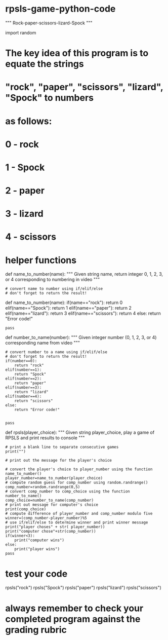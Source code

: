 # rpsls-game-python-code
""" 
Rock-paper-scissors-lizard-Spock
"""

import random

# The key idea of this program is to equate the strings
# "rock", "paper", "scissors", "lizard", "Spock" to numbers
# as follows:
#
# 0 - rock
# 1 - Spock
# 2 - paper
# 3 - lizard
# 4 - scissors

# helper functions
    
def name_to_number(name):
    """
    Given string name, return integer 0, 1, 2, 3, or 4 
    corresponding to numbering in video
    """
  
    # convert name to number using if/elif/else
    # don't forget to return the result!
def name_to_number(name):
    if(name=="rock"):
        return 0
    elif(name=="Spock"):
        return 1
    elif(name=="paper"):
        return 2
    elif(name=="lizard"):
        return 3
    elif(name=="scissors"):
        return 4
    else:
        return "Error code!"
    
    pass
    
def number_to_name(number):
    """
    Given integer number (0, 1, 2, 3, or 4)
    corresponding name from video
    """
    
    # convert number to a name using if/elif/else
    # don't forget to return the result!
    if(number==0):
        return "rock"
    elif(number==1):
        return "Spock"
    elif(number==2):
        return "paper"
    elif(number==3):
        return "lizard"
    elif(number==4):
        return "scissors"
    else:
        return "Error code!"
    
    
    pass


def rpsls(player_choice):
    """
    Given string player_choice, play a game of RPSLS 
    and print results to console
    """
    
    # print a blank line to separate consecutive games
    print("")
    
    # print out the message for the player's choice

    # convert the player's choice to player_number using the function name_to_number()
    player_number=name_to_number(player_choice)
    # compute random guess for comp_number using random.randrange()
    comp_number=random.randrange(0,5)
    # convert comp_number to comp_choice using the function number_to_name()
    comp_choice=number_to_name(comp_number)
    # print out message for computer's choice
    print(comp_choice)
    # compute difference of player_number and comp_number modulo five
    winner=(comp_number-player_number)%5
    # use if/elif/else to determine winner and print winner message
    print("player choses" + str( player_number))
    print("computer chose"+str(comp_number))
    if(winner<3):
        print("computer wins")
    else:
        print("player wins")
    pass
# test your code
rpsls("rock")
rpsls("Spock")
rpsls("paper")
rpsls("lizard")
rpsls("scissors")

# always remember to check your completed program against the grading rubric

